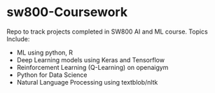 # sw800-Coursework
Repo to track projects completed in SW800 AI and ML course.
Topics Include: 
* ML using python, R
* Deep Learning models using Keras and Tensorflow
* Reinforcement Learning (Q-Learning) on openaigym
* Python for Data Science
* Natural Language Processing using textblob/nltk
